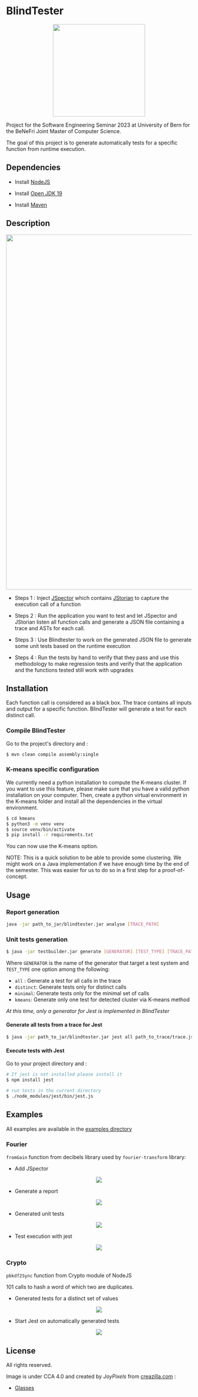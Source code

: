 # BlindTester

<p align="center">
    <img 
    src="https://creazilla-store.fra1.digitaloceanspaces.com/emojis/46374/sunglasses-emoji-clipart-md.png" 
    width="250" 
    height="250">
</p>

Project for the Software Engineering Seminar 2023 at University of Bern for the BeNeFri Joint Master of Computer Science.

The goal of this project is to generate automatically tests for a specific function from runtime execution.

## Dependencies

- Install [NodeJS](https://nodejs.org/)

- Install [Open JDK 19](https://jdk.java.net/19/)

- Install [Maven](https://maven.apache.org/)

## Description

<p align="center">
    <img 
        src="./docs/images/steps.png" 
        width="760" 
        height="960">
</p>

- Steps 1 : Inject [JSpector](https://maven.apache.org/) which contains [JStorian](https://maven.apache.org/) to capture the execution call of a function

- Steps 2 : Run the application you want to test and let JSpector and JStorian listen all function calls and generate a JSON file containing a trace and ASTs for each call.

- Steps 3 : Use Blindtester to work on the generated JSON file to generate some unit tests based on the runtime execution

- Steps 4 : Run the tests by hand to verify that they pass and use this methodology to make regression tests and verify that the application and the functions tested still work with upgrades

## Installation

Each function call is considered as a black box. The trace contains all inputs and output for a specific function. BlindTester will generate a test for each distinct call.

### Compile BlindTester

Go to the project's directory and : 

``` sh
$ mvn clean compile assembly:single
```

### K-means specific configuration
We currently need a python installation to compute the K-means cluster. If you want to use this feature, please make sure that you have a valid python installation on your computer. Then, create a python virtual environment in the K-means folder and install all the dependencies in the virtual environment.

``` sh
$ cd kmeans
$ python3 -m venv venv
$ source venv/bin/activate
$ pip install -r requirements.txt
```

You can now use the K-means option.

NOTE: This is a quick solution to be able to provide some clustering. We might work on a Java implementation if we have enough time by the end of the semester. This was easier for us to do so in a first step for a proof-of-concept.

## Usage 

### Report generation

``` sh
java -jar path_to_jar/blindtester.jar analyse [TRACE_PATH]
```

### Unit tests generation

``` sh
$ java -jar testbuilder.jar generate [GENERATOR] [TEST_TYPE] [TRACE_PATH]
```

Where `GENERATOR` is the name of the generator that target a test system and `TEST_TYPE` one option among the following:

- `all` : Generate a test for all calls in the trace
- `distinct`: Generate tests only for distinct calls
- `minimal`: Generate tests only for the minimal set of calls
- `kmeans`: Generate only one test for detected cluster via K-means method

*At this time, only a generator for Jest is implemented in BlindTester*

#### Generate all tests from a trace for Jest

``` sh
$ java -jar path_to_jar/blindtester.jar jest all path_to_trace/trace.json
```

#### Execute tests with Jest

Go to your project directory and : 

``` sh
# If jest is not installed please install it
$ npm install jest

# run tests in the current directory
$ ./node_modules/jest/bin/jest.js
```

## Examples

All examples are available in the [examples directory](examples/)

### Fourier

`fromGain` function from decibels library used by `fourier-transform` library:

- Add JSpector

<p align="center">
    <img 
    src="./docs/images/fourier_jspector.png">
</p>

- Generate a report

<p align="center">
    <img 
    src="./docs/images/fourier_report.png">
</p>

- Generated unit tests

<p align="center">
    <img 
    src="./docs/images/fourier_tests.png">
</p>

- Test execution with jest

<p align="center">
    <img 
    src="./docs/images/fourier_jest.png">
</p>

### Crypto

`pbkdf2Sync` function from Crypto module of NodeJS

101 calls to hash a word of which two are duplicates.

- Generated tests for a distinct set of values

<p align="center">
    <img 
    src="./docs/images/crypto_generation.png">
</p>

- Start Jest on automatically generated tests

<p align="center">
    <img 
    src="./docs/images/crypto_jest.png">
</p>

## License

All rights reserved.

Image is under CCA 4.0 and created by *JoyPixels* from [creazilla.com](https://creazilla.com) :

- [Glasses](https://creazilla.com/nodes/46374-sunglasses-emoji-clipart)
